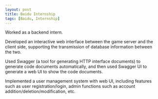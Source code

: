 ```yaml
---
layout: post
title: Baidu Internship
tags: [Baidu, Internship]
---
```


Worked as a backend intern.

Developed an interactive web interface between the game server and the client side, supporting the transmission of database information between the two.

Used Swagger (a tool for generating HTTP interface documents) to generate code documents automatically, and then used Swagger UI to generate a web UI to show the code documents.

Implemented a user management system with web UI, including features such as user registration/login, admin functions such as account addition/deletion/modification, etc.